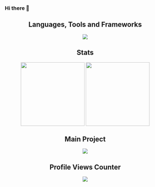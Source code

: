 ### Hi there 👋

<h2 align="center">Languages, Tools and Frameworks</h2>

<div align="center">
    <img src="https://skillicons.dev/icons?i=python,github,vscode,linux,java,androidstudio,cs,php,js,pycharm" />
</div>

<h2 align="center">Stats</h2>

<div align=center>  
  <img height=200 align="center" src="https://github-readme-stats.vercel.app/api?username=Dev4Mod" />
  <img height=200 align="center" src="https://github-readme-stats.vercel.app/api/top-langs/?username=Dev4Mod&langs_count=2" />
</div>

<h2 align="center">Main Project</h2>

<div align="center">
  <img align="center" src="https://github-readme-stats.vercel.app/api/pin/?username=Dev4Mod&repo=WaEnhancer" />
</div>


<h2 align="center">Profile Views Counter</h2>

<div align="center">
  <a href="https://u8views.com/github/Dev4Mod">
    <img src="https://u8views.com/api/v1/github/profiles/15899174/views/day-week-month-total-count.svg">
  </a>
</div>
